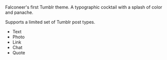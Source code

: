 Falconeer's first Tumblr theme. A typographic cocktail with a splash of color and panache.

Supports a limited set of Tumblr post types.

* Text
* Photo
* Link
* Chat
* Quote